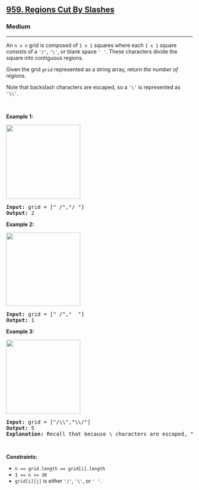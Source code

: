 <h2><a href="https://leetcode.com/problems/regions-cut-by-slashes/">959. Regions Cut By Slashes</a></h2><h3>Medium</h3><hr><div style="user-select: auto;"><p style="user-select: auto;">An <code style="user-select: auto;">n x n</code> grid is composed of <code style="user-select: auto;">1 x 1</code> squares where each <code style="user-select: auto;">1 x 1</code> square consists of a <code style="user-select: auto;">'/'</code>, <code style="user-select: auto;">'\'</code>, or blank space <code style="user-select: auto;">' '</code>. These characters divide the square into contiguous regions.</p>

<p style="user-select: auto;">Given the grid <code style="user-select: auto;">grid</code> represented as a string array, return <em style="user-select: auto;">the number of regions</em>.</p>

<p style="user-select: auto;">Note that backslash characters are escaped, so a <code style="user-select: auto;">'\'</code> is represented as <code style="user-select: auto;">'\\'</code>.</p>

<p style="user-select: auto;">&nbsp;</p>
<p style="user-select: auto;"><strong style="user-select: auto;">Example 1:</strong></p>
<img alt="" src="https://assets.leetcode.com/uploads/2018/12/15/1.png" style="width: 200px; height: 200px; user-select: auto;">
<pre style="user-select: auto;"><strong style="user-select: auto;">Input:</strong> grid = [" /","/ "]
<strong style="user-select: auto;">Output:</strong> 2
</pre>

<p style="user-select: auto;"><strong style="user-select: auto;">Example 2:</strong></p>
<img alt="" src="https://assets.leetcode.com/uploads/2018/12/15/2.png" style="width: 200px; height: 198px; user-select: auto;">
<pre style="user-select: auto;"><strong style="user-select: auto;">Input:</strong> grid = [" /","  "]
<strong style="user-select: auto;">Output:</strong> 1
</pre>

<p style="user-select: auto;"><strong style="user-select: auto;">Example 3:</strong></p>
<img alt="" src="https://assets.leetcode.com/uploads/2018/12/15/4.png" style="width: 200px; height: 200px; user-select: auto;">
<pre style="user-select: auto;"><strong style="user-select: auto;">Input:</strong> grid = ["/\\","\\/"]
<strong style="user-select: auto;">Output:</strong> 5
<strong style="user-select: auto;">Explanation: </strong>Recall that because \ characters are escaped, "\\/" refers to \/, and "/\\" refers to /\.
</pre>

<p style="user-select: auto;">&nbsp;</p>
<p style="user-select: auto;"><strong style="user-select: auto;">Constraints:</strong></p>

<ul style="user-select: auto;">
	<li style="user-select: auto;"><code style="user-select: auto;">n == grid.length == grid[i].length</code></li>
	<li style="user-select: auto;"><code style="user-select: auto;">1 &lt;= n &lt;= 30</code></li>
	<li style="user-select: auto;"><code style="user-select: auto;">grid[i][j]</code> is either <code style="user-select: auto;">'/'</code>, <code style="user-select: auto;">'\'</code>, or <code style="user-select: auto;">' '</code>.</li>
</ul>
</div>